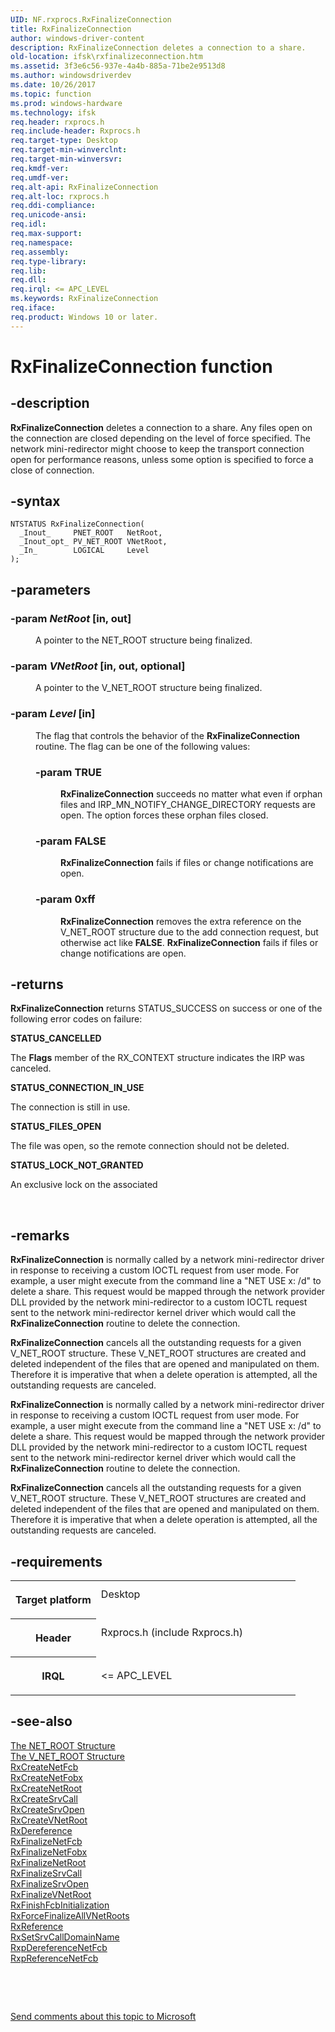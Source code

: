 ```yaml
---
UID: NF.rxprocs.RxFinalizeConnection
title: RxFinalizeConnection
author: windows-driver-content
description: RxFinalizeConnection deletes a connection to a share.
old-location: ifsk\rxfinalizeconnection.htm
ms.assetid: 3f3e6c56-937e-4a4b-885a-71be2e9513d8
ms.author: windowsdriverdev
ms.date: 10/26/2017
ms.topic: function
ms.prod: windows-hardware
ms.technology: ifsk
req.header: rxprocs.h
req.include-header: Rxprocs.h
req.target-type: Desktop
req.target-min-winverclnt: 
req.target-min-winversvr: 
req.kmdf-ver: 
req.umdf-ver: 
req.alt-api: RxFinalizeConnection
req.alt-loc: rxprocs.h
req.ddi-compliance: 
req.unicode-ansi: 
req.idl: 
req.max-support: 
req.namespace: 
req.assembly: 
req.type-library: 
req.lib: 
req.dll: 
req.irql: <= APC_LEVEL
ms.keywords: RxFinalizeConnection
req.iface: 
req.product: Windows 10 or later.
---
```


# RxFinalizeConnection function



## -description
<p><b>RxFinalizeConnection</b> deletes a connection to a share. Any files open on the connection are closed depending on the level of force specified. The network mini-redirector might choose to keep the transport connection open for performance reasons, unless some option is specified to force a close of connection. </p>


## -syntax

````
NTSTATUS RxFinalizeConnection(
  _Inout_     PNET_ROOT   NetRoot,
  _Inout_opt_ PV_NET_ROOT VNetRoot,
  _In_        LOGICAL     Level
);
````


## -parameters
<dl>

### -param <i>NetRoot</i> [in, out]

<dd>
<p>A pointer to the NET_ROOT structure being finalized.</p>
</dd>

### -param <i>VNetRoot</i> [in, out, optional]

<dd>
<p>A pointer to the V_NET_ROOT structure being finalized.</p>
</dd>

### -param <i>Level</i> [in]

<dd>
<p>The flag that controls the behavior of the <b>RxFinalizeConnection</b> routine. The flag can be one of the following values:</p>
<p></p>
<dl>

### -param <a id="TRUE"></a><a id="true"></a><b>TRUE</b>

<dd>
<p><b>RxFinalizeConnection</b> succeeds no matter what even if orphan files and IRP_MN_NOTIFY_CHANGE_DIRECTORY requests are open. The option forces these orphan files closed.</p>
</dd>

### -param <a id="FALSE"></a><a id="false"></a><b>FALSE</b>

<dd>
<p><b>RxFinalizeConnection</b> fails if files or change notifications are open.</p>
</dd>

### -param <a id="0xff"></a><a id="0XFF"></a>0xff

<dd>
<p><b>RxFinalizeConnection</b> removes the extra reference on the V_NET_ROOT structure due to the add connection request, but otherwise act like <b>FALSE</b>. <b>RxFinalizeConnection</b> fails if files or change notifications are open.</p>
</dd>
</dl>
</dd>
</dl>

## -returns
<p><b>RxFinalizeConnection</b> returns STATUS_SUCCESS on success or one of the following error codes on failure: </p><dl>
<dt><b>STATUS_CANCELLED</b></dt>
</dl><p>The <b>Flags</b> member of the RX_CONTEXT structure indicates the IRP was canceled.</p><dl>
<dt><b>STATUS_CONNECTION_IN_USE</b></dt>
</dl><p>The connection is still in use.</p><dl>
<dt><b>STATUS_FILES_OPEN</b></dt>
</dl><p>The file was open, so the remote connection should not be deleted.</p><dl>
<dt><b>STATUS_LOCK_NOT_GRANTED</b></dt>
</dl><p>An exclusive lock on the associated </p>

<p> </p>

## -remarks
<p><b>RxFinalizeConnection</b> is normally called by a network mini-redirector driver in response to receiving a custom IOCTL request from user mode. For example, a user might execute from the command line a "NET USE x: /d" to delete a share. This request would be mapped through the network provider DLL provided by the network mini-redirector to a custom IOCTL request sent to the network mini-redirector kernel driver which would call the <b>RxFinalizeConnection</b> routine to delete the connection.</p>

<p><b>RxFinalizeConnection</b> cancels all the outstanding requests for a given V_NET_ROOT structure. These V_NET_ROOT structures are created and deleted independent of the files that are opened and manipulated on them. Therefore it is imperative that when a delete operation is attempted, all the outstanding requests are canceled.</p>

<p><b>RxFinalizeConnection</b> is normally called by a network mini-redirector driver in response to receiving a custom IOCTL request from user mode. For example, a user might execute from the command line a "NET USE x: /d" to delete a share. This request would be mapped through the network provider DLL provided by the network mini-redirector to a custom IOCTL request sent to the network mini-redirector kernel driver which would call the <b>RxFinalizeConnection</b> routine to delete the connection.</p>

<p><b>RxFinalizeConnection</b> cancels all the outstanding requests for a given V_NET_ROOT structure. These V_NET_ROOT structures are created and deleted independent of the files that are opened and manipulated on them. Therefore it is imperative that when a delete operation is attempted, all the outstanding requests are canceled.</p>

## -requirements
<table>
<tr>
<th width="30%">
<p>Target platform</p>
</th>
<td width="70%">
<dl>
<dt>Desktop</dt>
</dl>
</td>
</tr>
<tr>
<th width="30%">
<p>Header</p>
</th>
<td width="70%">
<dl>
<dt>Rxprocs.h (include Rxprocs.h)</dt>
</dl>
</td>
</tr>
<tr>
<th width="30%">
<p>IRQL</p>
</th>
<td width="70%">
<p>&lt;= APC_LEVEL</p>
</td>
</tr>
</table>

## -see-also
<dl>
<dt>
<a href="ifsk.the_net_root_structure">The NET_ROOT Structure</a>
</dt>
<dt>
<a href="ifsk.the_v_net_root_structure">The V_NET_ROOT Structure</a>
</dt>
<dt>
<a href="https://msdn.microsoft.com/library/windows/hardware/ff554356">RxCreateNetFcb</a>
</dt>
<dt>
<a href="https://msdn.microsoft.com/library/windows/hardware/ff554358">RxCreateNetFobx</a>
</dt>
<dt>
<a href="https://msdn.microsoft.com/library/windows/hardware/ff554366">RxCreateNetRoot</a>
</dt>
<dt>
<a href="https://msdn.microsoft.com/library/windows/hardware/ff554370">RxCreateSrvCall</a>
</dt>
<dt>
<a href="https://msdn.microsoft.com/library/windows/hardware/ff554376">RxCreateSrvOpen</a>
</dt>
<dt>
<a href="https://msdn.microsoft.com/library/windows/hardware/ff554380">RxCreateVNetRoot</a>
</dt>
<dt>
<a href="https://msdn.microsoft.com/library/windows/hardware/ff554388">RxDereference</a>
</dt>
<dt>
<a href="https://msdn.microsoft.com/library/windows/hardware/ff554412">RxFinalizeNetFcb</a>
</dt>
<dt>
<a href="https://msdn.microsoft.com/library/windows/hardware/ff554418">RxFinalizeNetFobx</a>
</dt>
<dt>
<a href="https://msdn.microsoft.com/library/windows/hardware/ff554421">RxFinalizeNetRoot</a>
</dt>
<dt>
<a href="https://msdn.microsoft.com/library/windows/hardware/ff554426">RxFinalizeSrvCall</a>
</dt>
<dt>
<a href="https://msdn.microsoft.com/library/windows/hardware/ff554432">RxFinalizeSrvOpen</a>
</dt>
<dt>
<a href="https://msdn.microsoft.com/library/windows/hardware/ff554450">RxFinalizeVNetRoot</a>
</dt>
<dt>
<a href="https://msdn.microsoft.com/library/windows/hardware/ff554454">RxFinishFcbInitialization</a>
</dt>
<dt>
<a href="https://msdn.microsoft.com/library/windows/hardware/ff554463">RxForceFinalizeAllVNetRoots</a>
</dt>
<dt>
<a href="https://msdn.microsoft.com/library/windows/hardware/ff554688">RxReference</a>
</dt>
<dt>
<a href="https://msdn.microsoft.com/library/windows/hardware/ff554728">RxSetSrvCallDomainName</a>
</dt>
<dt>
<a href="https://msdn.microsoft.com/library/windows/hardware/ff554608">RxpDereferenceNetFcb</a>
</dt>
<dt>
<a href="https://msdn.microsoft.com/library/windows/hardware/ff554627">RxpReferenceNetFcb</a>
</dt>
</dl>
<p> </p>
<p> </p>
<p><a href="mailto:wsddocfb@microsoft.com?subject=Documentation%20feedback [ifsk\ifsk]:%20RxFinalizeConnection function%20 RELEASE:%20(10/26/2017)&amp;body=%0A%0APRIVACY STATEMENT%0A%0AWe use your feedback to improve the documentation. We don't use your email address for any other purpose, and we'll remove your email address from our system after the issue that you're reporting is fixed. While we're working to fix this issue, we might send you an email message to ask for more info. Later, we might also send you an email message to let you know that we've addressed your feedback.%0A%0AFor more info about Microsoft's privacy policy, see http://privacy.microsoft.com/en-us/default.aspx." title="Send comments about this topic to Microsoft">Send comments about this topic to Microsoft</a></p>

